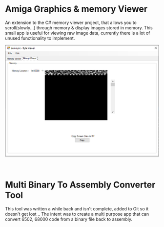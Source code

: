 # Amiga Graphics & memory Viewer
An extension to the C# memory viewer project, that allows you to scroll(slowly...) through memory & display images stored in memory.
This small app is useful for viewing raw image data, currently there is a lot of unused functionality to implement.


![](AmigaImageViewer.png)
<br>
<br>
<br>
# Multi Binary To Assembly Converter Tool
This tool was written a while back and isn't complete, added to Git so it doesn't get lost .. The intent was to create a multi purpose app that can convert 6502, 68000 code from a binary file back to assembly.
